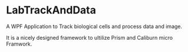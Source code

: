 # LabTrackAndData

A WPF Application to Track biological cells and process data and image.

It is a nicely designed framework to ultilize Prism and Caliburn micro Framwork.
